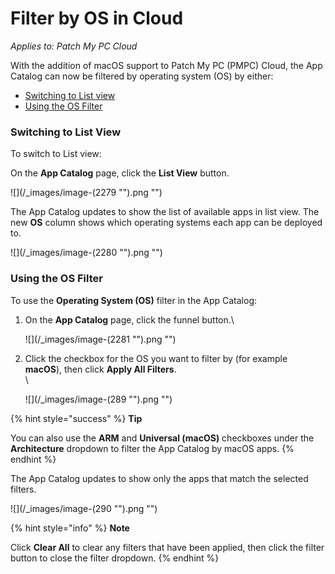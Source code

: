 # Filter by OS in Cloud

_Applies to: Patch My PC Cloud_

With the addition of macOS support to Patch My PC (PMPC) Cloud, the App Catalog can now be filtered by operating system (OS) by either:

* [Switching to List view](filter-by-os-in-cloud.md#switching-to-list-view)
* [Using the OS Filter](filter-by-os-in-cloud.md#using-the-os-filter)

### Switching to List View

To switch to List view:

On the **App Catalog** page, click the **List View** button.

!\[]\(/\_images/image-(2279 "").png "")

The App Catalog updates to show the list of available apps in list view. The new **OS** column shows which operating systems each app can be deployed to.

!\[]\(/\_images/image-(2280 "").png "")

### Using the OS Filter

To use the **Operating System (OS)** filter in the App Catalog:

1.  On the **App Catalog** page, click the funnel button.\\

    !\[]\(/\_images/image-(2281 "").png "")
2.  Click the checkbox for the OS you want to filter by (for example **macOS**), then click **Apply All Filters**.\
    \\

    !\[]\(/\_images/image-(289 "").png "")

{% hint style="success" %}
**Tip**

You can also use the **ARM** and **Universal (macOS)** checkboxes under the **Architecture** dropdown to filter the App Catalog by macOS apps.
{% endhint %}

The App Catalog updates to show only the apps that match the selected filters.

!\[]\(/\_images/image-(290 "").png "")

{% hint style="info" %}
**Note**

Click **Clear All** to clear any filters that have been applied, then click the filter button to close the filter dropdown.
{% endhint %}
